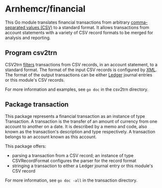 # Arnhemcr/financial

This Go module translates financial transactions 
from arbitrary [comma-separated values (CSV)] to a standard format.
It allows transactions from account statements with a variety of CSV record formats
to be merged for analysis and reporting.

## Program csv2trn

CSV2trn [filters] transactions from CSV records, in an account statement, to a standard format.
The format of the input CSV records is configured by [XML].
The format of the output transactions can be
either [Ledger] journal entries or this module's CSV records.

For more information and examples, see `go doc` in the csv2trn directory.

## Package transaction

This package represents a financial transaction as an instance of type Transaction.
A transaction is the transfer of an amount of currency from one account to another on a date.
It is described by a memo and code,
also known as the transaction's description and type respectively.
A transaction belongs to an account known as this account.

This package offers:

  - parsing a transaction from a CSV record; 
    an instance of type CSVRecordFormat configures the parser for the record format
  - stringing a transaction to either a Ledger journal entry or this module's CSV record

For more information, see `go doc -all` in the transaction directory.

[comma-separated values (CSV)]: https://en.wikipedia.org/wiki/Comma-separated_values
[filters]: https://en.wikipedia.org/wiki/Filter_(software)
[Ledger]: https://en.wikipedia.org/wiki/Ledger_(software)
[XML]: https://en.wikipedia.org/wiki/XML
